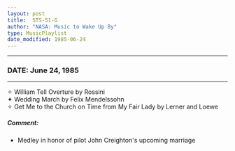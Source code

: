 ```yaml
---
layout: post
title:  STS-51-G
author: "NASA: Music to Wake Up By"
type: MusicPlaylist
date_modified: 1985-06-24
---
```


----
### DATE: June 24, 1985
----
✧ William Tell Overture by Rossini  &nbsp;<br />✦ Wedding March by Felix Mendelssohn  &nbsp;<br />✧ Get Me to the Church on Time from My Fair Lady by Lerner and Loewe

##### Comment:
* Medley in honor of pilot John Creighton's upcoming marriage

